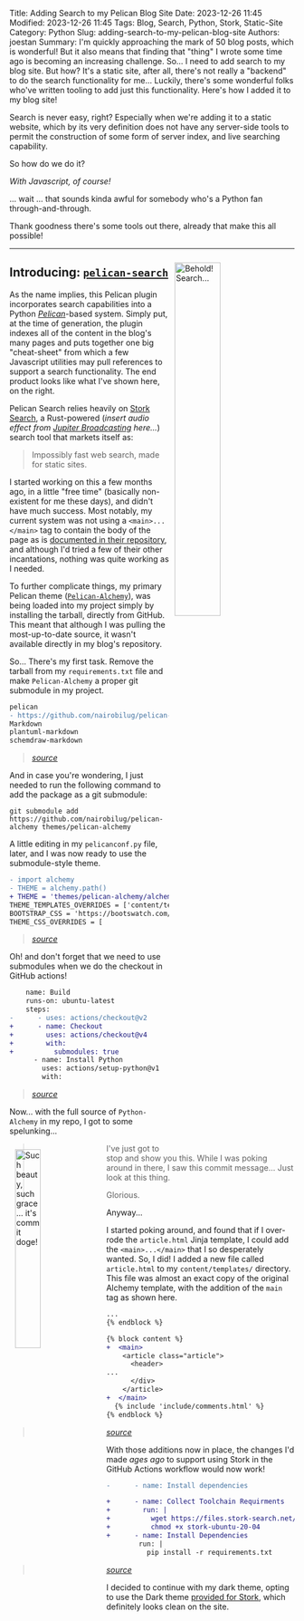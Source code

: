 Title: Adding Search to my Pelican Blog Site
Date: 2023-12-26 11:45
Modified: 2023-12-26 11:45
Tags: Blog, Search, Python, Stork, Static-Site
Category: Python
Slug: adding-search-to-my-pelican-blog-site
Authors: joestan
Summary: I'm quickly approaching the mark of 50 blog posts, which is wonderful! But it also means that finding that "thing" I wrote some time ago is becoming an increasing challenge. So... I need to add search to my blog site. But how? It's a static site, after all, there's not really a "backend" to do the search functionality for me... Luckily, there's some wonderful folks who've written tooling to add just this functionality. Here's how I added it to my blog site!

Search is never easy, right? Especially when we're adding it to a static website, which by its very definition does not have any server-side tools to
permit the construction of some form of server index, and live searching capability.

So how do we do it?

*With Javascript, of course!*

... wait ... that sounds kinda awful for somebody who's a Python fan through-and-through.

Thank goodness there's some tools out there, already that make this all possible!

---

<img src="{attach}/images/stanley-solutions-blog-search.png" style="width: 40%; margin: 10px;" alt="Behold! Search..." align="right">

## Introducing: [`pelican-search`](https://pypi.org/project/pelican-search/)

As the name implies, this Pelican plugin incorporates search capabilities into a Python [*Pelican*](https://getpelican.com/)-based system. Simply put,
at the time of generation, the plugin indexes all of the content in the blog's many pages and puts together one big "cheat-sheet" from which a few Javascript
utilities may pull references to support a search functionality. The end product looks like what I've shown here, on the right.

Pelican Search relies heavily on [Stork Search](https://stork-search.net/), a Rust-powered
(*insert audio effect from [Jupiter Broadcasting](https://www.jupiterbroadcasting.com/) here...*) search tool that markets itself as:

> Impossibly fast web search, made for static sites.

I started working on this a few months ago, in a little "free time" (basically non-existent for me these days), and didn't have much success.
Most notably, my current system was not using a `<main>...</main>` tag to contain the body of the page as is
[documented in their repository](https://github.com/pelican-plugins/search?tab=readme-ov-file#stork-html-selector), and although I'd tried a few of their
other incantations, nothing was quite working as I needed.

To further complicate things, my primary Pelican theme ([`Pelican-Alchemy`](https://github.com/nairobilug/pelican-alchemy/tree/master)), was being loaded
into my project simply by installing the tarball, directly from GitHub. This meant that although I was pulling the most-up-to-date source, it wasn't
available directly in my blog's repository.

So... There's my first task. Remove the tarball from my `requirements.txt` file and make `Pelican-Alchemy` a proper git submodule in my project.

```diff
pelican
- https://github.com/nairobilug/pelican-alchemy/tarball/master
Markdown
plantuml-markdown
schemdraw-markdown
```

> [*source*](https://github.com/engineerjoe440/stanley-solutions-blog/commit/69ec5d9c17c009db95154cde95855c096c469232#diff-4d7c51b1efe9043e44439a949dfd92e5827321b34082903477fd04876edb7552L2)

And in case you're wondering, I just needed to run the following command to add the package as a git submodule:

```shell
git submodule add https://github.com/nairobilug/pelican-alchemy themes/pelican-alchemy
```

A little editing in my `pelicanconf.py` file, later, and I was now ready to use the submodule-style theme.

```diff
- import alchemy
- THEME = alchemy.path()
+ THEME = 'themes/pelican-alchemy/alchemy'
THEME_TEMPLATES_OVERRIDES = ['content/templates']
BOOTSTRAP_CSS = 'https://bootswatch.com/4/darkly/bootstrap.css'
THEME_CSS_OVERRIDES = [
```

> [*source*](https://github.com/engineerjoe440/stanley-solutions-blog/commit/69ec5d9c17c009db95154cde95855c096c469232#diff-d65cf0288f1d9a86915f40ad4e588bbbb59fd7b1f932ea9beaa39927e3bcf18c)

Oh! and don't forget that we need to use submodules when we do the checkout in GitHub actions!

```diff
    name: Build
    runs-on: ubuntu-latest
    steps:
-      - uses: actions/checkout@v2
+      - name: Checkout
+        uses: actions/checkout@v4
+        with:
+          submodules: true
      - name: Install Python
        uses: actions/setup-python@v1
        with:
```

> [*source*](https://github.com/engineerjoe440/stanley-solutions-blog/commit/69ec5d9c17c009db95154cde95855c096c469232#diff-38c69d4be1b4265f1a6d512ddf513406b8ab04ce80c69d55c88bb945f5e0aa49)

Now... with the full source of `Python-Alchemy` in my repo, I got to some spelunking...

<img src="{attach}/images/commit-doge-such-wow.png" style="width: 30%; margin: 10px;" alt="Such beauty, such grace... it's commit doge!" align="left">

> I've just got to stop and show you this. While I was poking around in there, I saw this commit message... Just look at this thing.
>
> Glorious.

Anyway...

I started poking around, and found that if I over-rode the `article.html` Jinja template, I could add the `<main>...</main>` that I so
desperately wanted. So, I did! I added a new file called `article.html` to my `content/templates/` directory. This file was almost an
exact copy of the original Alchemy template, with the addition of the `main` tag as shown here.

```diff
...
{% endblock %}

{% block content %}
+  <main>
    <article class="article">
      <header>
...
      </div>
    </article>
+  </main>
  {% include 'include/comments.html' %}
{% endblock %}
```

> [*source*](https://github.com/engineerjoe440/stanley-solutions-blog/commit/69ec5d9c17c009db95154cde95855c096c469232#diff-6b66599ff6ea4101dd39c64fe73d90e190fea2325620fc0ea1dbb477f12a6b4b)

With those additions now in place, the changes I'd made *ages ago* to support using Stork in the GitHub Actions workflow would now work!

```diff
-      - name: Install dependencies

+      - name: Collect Toolchain Requirments
+        run: |
+          wget https://files.stork-search.net/releases/v1.6.0/stork-ubuntu-20-04
+          chmod +x stork-ubuntu-20-04
+      - name: Install Dependencies
        run: |
          pip install -r requirements.txt
```

> [*source*](https://github.com/engineerjoe440/stanley-solutions-blog/commit/63aa1174389e90212a8fad25407fbdc769129a95#diff-38c69d4be1b4265f1a6d512ddf513406b8ab04ce80c69d55c88bb945f5e0aa49)

I decided to continue with my dark theme, opting to use the Dark theme [provided for Stork](https://stork-search.net/themes),
which definitely looks clean on the site.
